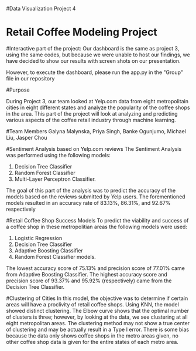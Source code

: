 #Data Visualization Project 4

# Retail Coffee Modeling Project

#Interactive part of the project:
Our dashboard is the same as project 3, using the same codes, but because we were unable to host our findings, we have decided to show our results with
screen shots on our presentation.

However, to execute the dashboard, please run the app.py in the "Group" file in our repository

#Purpose

During Project 3, our team looked at Yelp.com data from eight metropolitain cities in eight different states and analyze the popularity
of the coffee shops in the area.  This part of the project will look at analyzing and predicting various aspects of the coffee retail industry
through machine learning.

#Team Members
Galyna Malynska, Priya Singh, Banke Ogunjumo, Michael Liu, Jasper Chou

#Sentiment Analysis based on Yelp.com reviews
The Sentiment Analysis was performed using the following models:

 1. Decision Tree Classifier
 2. Random Forest Classifier
 3. Multi-Layer Perceptron Classifier.

The goal of this part of the analysis was to predict the accuracy of the models based on the reviews submitted by Yelp
users.  The forementioned models resulted in an accuracy rate of 83.13%, 86.31%, and 92.67% respectively

#Retail Coffee Shop Success Models
To predict the viability and success of a coffee shop in these metropolitian areas the following models were used:
 1. Logistic Regression
 2. Decision Tree Classifier
 3. Adaptive Boosting Classifier
 4. Random Forest Classifier models.

The lowest accuracy score of 75.13% and precision score of 77.01% came from Adaptive Boosting Classifier.  The highest accuracy score and precision score of 93.37% and 95.92% (respectively) came from the Decision Tree Classifier.

#Clustering of Cities
In this model, the objective was to determine if certain areas will have a proclivity of retail coffee shops.  Using KNN, the model showed distinct clustering.  The Elbow curve shows that the optimal number of clusters is three; however, by looking at the data, we see clustering at all eight metropolitan areas.  The clustering method may not show a true center of clustering and may be actually result in a Type I error.  There is some bias because the data only shows coffee shops in the metro areas given, no other coffee shop data is given for the entire states of each metro area.
